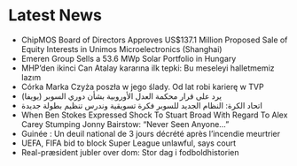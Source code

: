 # Latest News
-  ChipMOS Board of Directors Approves US$137.1 Million Proposed Sale of Equity Interests in Unimos Microelectronics (Shanghai)
-  Emeren Group Sells a 53.6 MWp Solar Portfolio in Hungary
-  MHP’den ikinci Can Atalay kararına ilk tepki: Bu meseleyi halletmemiz lazım
-  Córka Marka Czyża poszła w jego ślady. Od lat robi karierę w TVP
-  (يويفا) يرد على قرار محكمة العدل الأوروبية بشأن دوري السوبر
-  اتحاد الكرة: النظام الجديد للسوبر فكرة تسويقية وندرس تنظيم بطولة جديدة
-  When Ben Stokes Expressed Shock To Stuart Broad With Regard To Alex Carey Stumping Jonny Bairstow: “Never Seen Anyone…”
-  Guinée : Un deuil national de 3 jours décrété après l’incendie meurtrier
-  UEFA, FIFA bid to block Super League unlawful, says court
-  Real-præsident jubler over dom: Stor dag i fodboldhistorien
